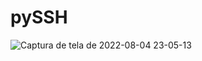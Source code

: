 # pySSH


![Captura de tela de 2022-08-04 23-05-13](https://user-images.githubusercontent.com/79322362/182986159-acc959da-10b2-4efd-92d6-924b74e272f9.png)

